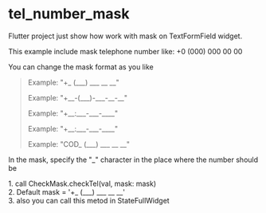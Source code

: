 # tel_number_mask

Flutter project just show how work with mask on TextFormField widget.

This example include mask telephone number like: +0 (000) 000 00 00

You can change the mask format as you like

>  <p>Example: "+_ (___) ___ __ __"</p>
>  <p>Example: "+__-(___)-___-__-__"</p>
>  <p>Example: "+__:___-___-____"</p>
>  <p>Example: "+__:___-___-____"</p>
>  <p>Example: "COD_ (___) ___ __ __"</p>

In the mask, specify the "_" character in the place where the number should be

<p>
1. call CheckMask.checkTel(val, mask: mask)</br>
2. Default mask = '+_ (___) ___ __ __'</br>
3. also you can call this metod in StateFullWidget</br>
</p>